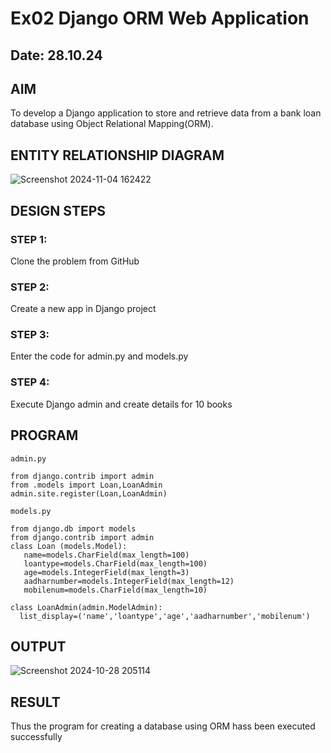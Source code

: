 # Ex02 Django ORM Web Application
## Date: 28.10.24

## AIM
To develop a Django application to store and retrieve data from a bank loan database using Object Relational Mapping(ORM).

## ENTITY RELATIONSHIP DIAGRAM

![Screenshot 2024-11-04 162422](https://github.com/user-attachments/assets/ae67dc99-9825-4204-b9a4-607470981aba)

## DESIGN STEPS

### STEP 1:
Clone the problem from GitHub

### STEP 2:
Create a new app in Django project

### STEP 3:
Enter the code for admin.py and models.py

### STEP 4:
Execute Django admin and create details for 10 books

## PROGRAM
```
admin.py

from django.contrib import admin
from .models import Loan,LoanAdmin
admin.site.register(Loan,LoanAdmin)

models.py

from django.db import models
from django.contrib import admin
class Loan (models.Model):
   name=models.CharField(max_length=100)
   loantype=models.CharField(max_length=100)
   age=models.IntegerField(max_length=3)
   aadharnumber=models.IntegerField(max_length=12)
   mobilenum=models.CharField(max_length=10)

class LoanAdmin(admin.ModelAdmin):
  list_display=('name','loantype','age','aadharnumber','mobilenum')
```
## OUTPUT

![Screenshot 2024-10-28 205114](https://github.com/user-attachments/assets/5573a90b-8781-4225-b9f5-4fa9163f8e3e)

## RESULT
Thus the program for creating a database using ORM hass been executed successfully

